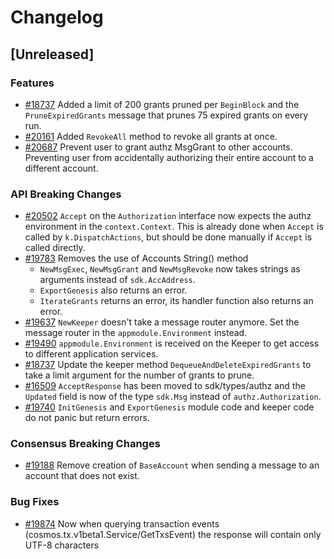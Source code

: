 <!--
Guiding Principles:
Changelogs are for humans, not machines.
There should be an entry for every single version.
The same types of changes should be grouped.
Versions and sections should be linkable.
The latest version comes first.
The release date of each version is displayed.
Mention whether you follow Semantic Versioning.
Usage:
Change log entries are to be added to the Unreleased section under the
appropriate stanza (see below). Each entry should ideally include a tag and
the Github issue reference in the following format:
* (<tag>) [#<issue-number>] Changelog message.
Types of changes (Stanzas):
"Features" for new features.
"Improvements" for changes in existing functionality.
"Deprecated" for soon-to-be removed features.
"Bug Fixes" for any bug fixes.
"API Breaking" for breaking exported APIs used by developers building on SDK.
Ref: https://keepachangelog.com/en/1.0.0/
-->

# Changelog

## [Unreleased]

### Features

* [#18737](https://github.com/T-ragon/cosmos-sdk/v3/pull/18737) Added a limit of 200 grants pruned per `BeginBlock` and the `PruneExpiredGrants` message that prunes 75 expired grants on every run.
* [#20161](https://github.com/T-ragon/cosmos-sdk/v3/pull/20161) Added `RevokeAll` method to revoke all grants at once.
* [#20687](https://github.com/T-ragon/cosmos-sdk/v3/pull/20687) Prevent user to grant authz MsgGrant to other accounts. Preventing user from accidentally authorizing their entire account to a different account.

### API Breaking Changes

* [#20502](https://github.com/T-ragon/cosmos-sdk/v3/pull/20502) `Accept` on the `Authorization` interface now expects the authz environment in the `context.Context`. This is already done when `Accept` is called by `k.DispatchActions`, but should be done manually if `Accept` is called directly.
* [#19783](https://github.com/T-ragon/cosmos-sdk/v3/pull/19783) Removes the use of Accounts String() method
    * `NewMsgExec`, `NewMsgGrant` and `NewMsgRevoke` now takes strings as arguments instead of `sdk.AccAddress`.
    * `ExportGenesis` also returns an error.
    * `IterateGrants` returns an error, its handler function also returns an error.
* [#19637](https://github.com/T-ragon/cosmos-sdk/v3/pull/19637) `NewKeeper` doesn't take a message router anymore. Set the message router in the `appmodule.Environment` instead.
* [#19490](https://github.com/T-ragon/cosmos-sdk/v3/pull/19490) `appmodule.Environment` is received on the Keeper to get access to different application services.
* [#18737](https://github.com/T-ragon/cosmos-sdk/v3/pull/18737) Update the keeper method `DequeueAndDeleteExpiredGrants` to take a limit argument for the number of grants to prune.
* [#16509](https://github.com/T-ragon/cosmos-sdk/v3/pull/16509) `AcceptResponse` has been moved to sdk/types/authz and the `Updated` field is now of the type `sdk.Msg` instead of `authz.Authorization`.
* [#19740](https://github.com/T-ragon/cosmos-sdk/v3/pull/19740) `InitGenesis` and `ExportGenesis` module code and keeper code do not panic but return errors.

### Consensus Breaking Changes

* [#19188](https://github.com/T-ragon/cosmos-sdk/v3/pull/19188) Remove creation of `BaseAccount` when sending a message to an account that does not exist.

### Bug Fixes

* [#19874](https://github.com/T-ragon/cosmos-sdk/v3/pull/19923) Now when querying transaction events (cosmos.tx.v1beta1.Service/GetTxsEvent) the response will contain only UTF-8 characters
